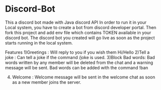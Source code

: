 # Discord-Bot
This a discord bot made with Java discord API
In order to run it in your Local system, you have to create a bot from discord developer portal. 
Then fork this project and add env file which contains TOKEN available in your discord bot.
The discord bot you created will go live as soon as the project starts running in the local system.

Features
1)Greetings : Will reply to you if you wish them Hi/Hello
2)Tell a joke : Can tell a joke if the command /joke is used.
3)Block Bad words: Bad words written by any member will be deleted from the chat and a warning message will be sent.
  Bad words can be added with the command !ban
  
4) Welcome : Welcome message will be sent in the welcome chat as soon as a new member joins the server.
